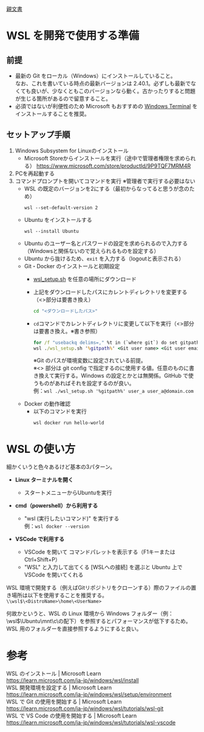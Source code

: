 [親文書](../README.md)

# WSL を開発で使用する準備

## 前提
- 最新の Git をローカル（Windows）にインストールしていること。  
なお、これを書いている時点の最新バージョンは 2.40.1。必ずしも最新でなくても良いが、少なくともこのバージョンなら動く。古かったりすると問題が生じる箇所があるので留意すること。
- 必須ではないが利便性のため Microsoft もおすすめの [Windows Terminal](https://www.microsoft.com/store/productId/9N0DX20HK701) をインストールすることを推奨。

## セットアップ手順
<!-- おそらく不要、必要と判明したら復活させる
1.管理者権限でコマンドプロンプトを開いてコマンドを実行
	- WSL のインストールとアップデート
		`wsl --install && wsl --update`
-->
1. Windows Subsystem for Linuxのインストール
	- Microsoft Storeからインストールを実行（途中で管理者権限を求められる）
	https://www.microsoft.com/store/productId/9P9TQF7MRM4R
1. PCを再起動する
1. コマンドプロンプトを開いてコマンドを実行 ※管理者で実行する必要はない
	- WSL の既定のバージョンを2にする（最初からなってると思うが念のため）  
		```
		wsl --set-default-version 2
		```
	- Ubuntu をインストールする  
		```
		wsl --install Ubuntu
		```
	- Ubuntu のユーザー名とパスワードの設定を求められるので入力する（Windowsと関係ないので覚えられるものを設定する）
	- Ubuntu から抜けるため、`exit` を入力する（logoutと表示される）  
	- Git・Docker のインストールと初期設定
		- [wsl_setup.sh](../src/wsl_setup.sh) を任意の場所にダウンロード
		- 上記をダウンロードしたパスにカレントディレクトリを変更する（<>部分は要書き換え）
			```cmd
			cd "<ダウンロードしたパス>"
			```
		- `cd`コマンドでカレントディレクトリに変更して以下を実行（<>部分は要書き換え。※書き参照）  
			```cmd
			for /f "usebackq delims=," %t in (`where git`) do set gitpath=%t
			wsl ./wsl_setup.sh '%gitpath%' <Git user name> <Git user email>
			```
			
			※Git のパスが環境変数に設定されている前提。  
			※<> 部分は git config で指定するのに使用する値。任意のものに書き換えて実行する。Windows の設定とかとは無関係。GitHub で使うものがあればそれを設定するのが良い。  
			例：`wsl ./wsl_setup.sh '%gitpath%' user_a user_a@domain.com`
	- Docker の動作確認  
		- 以下のコマンドを実行  
			```
			wsl docker run hello-world
			```
			
# WSL の使い方
細かくいうと色々あるけど基本の3パターン。

- **Linux ターミナルを開く**
	- スタートメニューからUbuntuを実行

- **cmd（powershell）から利用する**
	- "wsl (実行したいコマンド)" を実行する  
	例：`wsl docker --version`
		
- **VSCode で利用する**
	- VSCode を開いて コマンドパレットを表示する（F1キーまたはCtrl+Shift+P）
	- "WSL" と入力して出てくる [WSLへの接続] を選ぶと Ubuntu 上で VSCode を開いてくれる
		
WSL 環境で開発する（例えばGitリポジトリをクローンする）際のファイルの置き場所は以下を使用することを推奨する。  
`\\wsl$\<DistroName>\home\<UserName>`  

何故かというと、WSL の Linux 環境から Windows フォルダー（例：\\wsl$\Ubuntu\mnt\c\の配下）を参照するとパフォーマンスが低下するため。WSL 用のフォルダーを直接参照するようにすると良い。


# 参考
WSL のインストール | Microsoft Learn  
https://learn.microsoft.com/ja-jp/windows/wsl/install  
WSL 開発環境を設定する | Microsoft Learn  
https://learn.microsoft.com/ja-jp/windows/wsl/setup/environment  
WSL で Git の使用を開始する | Microsoft Learn  
https://learn.microsoft.com/ja-jp/windows/wsl/tutorials/wsl-git  
WSL で VS Code の使用を開始する | Microsoft Learn  
https://learn.microsoft.com/ja-jp/windows/wsl/tutorials/wsl-vscode  
